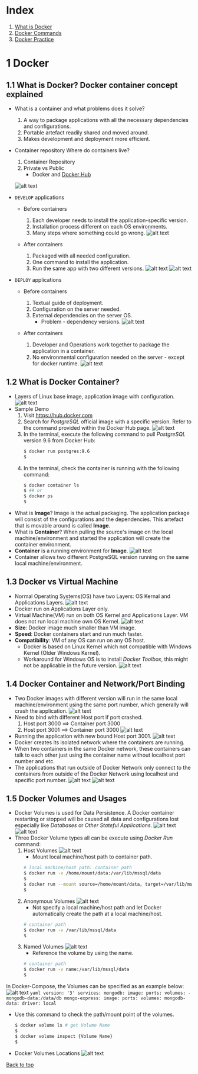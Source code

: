 # Index
1. [What is Docker](./DockerQuickNotes01.md)
2. [Docker Commands](./DockerQuickNotes02-Commands.md)
3. [Docker Practice](./DockerQuickNotes03-Practice.md)


# 1 Docker

## 1.1 What is Docker? Docker container concept explained
* What is a container and what problems does it solve?
    1. A way to package applications with all the necessary dependencies and configurations.
    2. Portable artefact readily shared and moved around.
    3. Makes development and deployment more efficient.

* Container repository
    Where do containers live?
    1. Container Repository
    2. Private vs Public
        * Docker and [Docker Hub](https://hub.docker.com/)

    ![alt text](https://drive.google.com/uc?export=view&id=1jZtmPH42Ladwp4uC7C16xW-xqpGNjH9K "Container")

* `DEVELOP` applications
    * Before containers
        1. Each developer needs to install the application-specific version.
        2. Installation process different on each OS environments.
        3. Many steps where something could go wrong.
    ![alt text](https://drive.google.com/uc?export=view&id=1o0ALnQicXekJY5VW-K4vw2dTq9lgK0b6 "Development Before Containers")

    * After containers
        1. Packaged with all needed configuration.
        2. One command to install the application.
        3. Run the same app with two different versions.
    ![alt text](https://drive.google.com/uc?export=view&id=1qWl4USQI1_EW0nQD7Hlak1HrbKfJ4J7V "Development After Containers")
    ![alt text](https://drive.google.com/uc?export=view&id=1PDTqWNW990TCWRh9IgR5Fl_KdKagIamo "Development After Containers-Command")

* `DEPLOY` applications
    * Before containers
        1. Textual guide of deployment.
        2. Configuration on the server needed.
        3. External dependencies on the server OS.
            * Problem - dependency versions.
    ![alt text](https://drive.google.com/uc?export=view&id=1aMGM8puJ-hpQrEfQ0S_LiOViv6mSuRsy "Deployment Before Containers")

    * After containers
        1. Developer and Operations work together to package the application in a container.
        2. No environmental configuration needed on the server - except for docker runtime.
    ![alt text](https://drive.google.com/uc?export=view&id=1qIax0cgJn-NLBaWiA9B9y2qbtmFYD-zA "Deployment After Containers")



## 1.2 What is Docker Container?
* Layers of Linux base image, application image with configuration.
![alt text](https://drive.google.com/uc?export=view&id=1ztCjmuuvwUiDSChfWxbT5z7IKi-bcQqP "Sample Container Components")
* Sample Demo
    1. Visit https://hub.docker.com
    2. Search for *PostgreSQL* official image with a specific version. Refer to the command provided within the Docker Hub page.
    ![alt text](https://drive.google.com/uc?export=view&id=1KwWvnhzTyf-0gXxXIwsYNvyjlnx4NuxD "Images from Docker Hub")
    3. In the terminal, execute the following command to pull *PostgreSQL* version 9.6 from Docker Hub:
        ```bash
        $ docker run postgres:9.6
        $
        ```
    4. In the terminal, check the container is running with the following command:
        ```bash
        $ docker container ls
        $ ## or
        $ docker ps
        $
        ```
* What is **Image**?
    Image is the actual packaging. The application package will consist of the configurations and the dependencies. This artefact that is movable around is called **Image**.
* What is **Container**?
    When pulling the source's image on the local machine/environment and started the application will create the container environment.
* **Container** is a running environment for **Image**.
    ![alt text](https://drive.google.com/uc?export=view&id=1KgTMUHEBZQdVlAe3ON6cvlMM5iV2109Q "Container is a running environment for Image")
* Container allows two different PostgreSQL version running on the same local machine/environment.


## 1.3 Docker vs Virtual Machine
* Normal Operating Systems(OS) have two Layers: OS Kernal and Applications Layers.
![alt text](https://drive.google.com/uc?export=view&id=1eBhe_JCAusfUMTVe6PiKhcrdFFwwyKRL "Machine and OS Layers")
* Docker run on Applications Layer only.
* Virtual Machine(VM) run on both OS Kernel and Applications Layer. VM does not run local machine own OS Kernel.
![alt text](https://drive.google.com/uc?export=view&id=1UyevDpNq66LUIQN_JSgwLQnQtOkzjyfE "Docker and VM Layers")
* **Size**: Docker image much smaller than VM image.
* **Speed**: Docker containers start and run much faster.
* **Compatibility**: VM of any OS can run on any OS host.
    * Docker is based on Linux Kernel which not compatible with Windows Kernel (Older Windows Kernel).
    * Workaround for Windows OS is to install *Docker Toolbox*, this might not be applicable in the future version.
![alt text](https://drive.google.com/uc?export=view&id=1SGxU2RC00afTStW6W1ZTTH_Ux0ctxjMy "Docker Compatibility")
        

## 1.4 Docker Container and Network/Port Binding
* Two Docker images with different version will run in the same local machine/environment using the same port number, which generally will crash the application.
![alt text](https://drive.google.com/uc?export=view&id=13UXhgGkA1mnI9gQ6EJWub7kKpHfoX66J "Containers running with same port")
* Need to bind with different Host port if port crashed.
    1. Host port 3000 ==> Container port 3000
    2. Host port 3001 ==> Container port 3000
![alt text](https://drive.google.com/uc?export=view&id=1BEW7IopeWsKowX6LzoGYtqC8NW396a56 "Container port vs Host port")
* Running the application with new bound Host port 3001.
![alt text](https://drive.google.com/uc?export=view&id=1oMAI7O6JsOYDoJreSCNbqvoft3Fszs1s "Connect application with new binded host port")
* Docker creates its isolated network where the containers are running.
* When two containers in the same Docker network, these containers can talk to each other just using the container name without localhost port number and etc.
* The applications that run outside of Docker Network only connect to the containers from outside of the Docker Network using localhost and specific port number.
![alt text](https://drive.google.com/uc?export=view&id=14W1sqerch_dbpckgKw4yO6JIXadV2lxK "Docker Network when Development")
![alt text](https://drive.google.com/uc?export=view&id=10boqqeGu8v6UxU0yem_DP9uEKxJ7YelA "Docker Network when Go-Live")


## 1.5 Docker Volumes and Usages
* Docker Volumes is used for Data Persistence. A Docker container restarting or stopped will be caused all data and configurations lost especially like *Databases* or *Other Stateful Applications*.
![alt text](https://drive.google.com/uc?export=view&id=1-yUYB_cdohZ9BtpxoQQSQqg57jlHj-b1 "Docker Volumes")
![alt text](https://drive.google.com/uc?export=view&id=13RLFxIxqxqvuR-3ehkLOTeoS1N9oEwPg "Without Docker Volumes")
* Three Docker Volume types all can be execute using *Docker Run* command:
    1. Host Volumes
        ![alt text](https://drive.google.com/uc?export=view&id=1RGIEfWi4gAvCqZZlZl5FlEO-9t_cEG6I "3 Docker Volumes Types-Host Volumes")
        * Mount local machine/host path to container path.
        ```bash
        # local machine/host path: container path
        $ docker run -v /home/mount/data:/var/lib/mssql/data
        $
        $ docker run --mount source=/home/mount/data, target=/var/lib/mssql/data
        $
        ```
    2. Anonymous Volumes
        ![alt text](https://drive.google.com/uc?export=view&id=1ewDWpbzzi8mzoGNf3OVU5NR8uTs9X2hw "3 Docker Volumes Types-Anonymous Volumes")
        * Not specify a local machine/host path and let Docker automatically create the path at a local machine/host. 
        ```bash
        # container path
        $ docker run -v /var/lib/mssql/data
        $
        ```
    3. Named Volumes
        ![alt text](https://drive.google.com/uc?export=view&id=1CNNoQKfa8-HdUOkbsBQ39WdwyKOHH9Yy "3 Docker Volumes Types-Named Volumes")
        * Reference the volume by using the name. 
        ```bash
        # container path
        $ docker run -v name:/var/lib/mssql/data
        $
        ```
In Docker-Compose, the Volumes can be specified as an example below:
    ![alt text](https://drive.google.com/uc?export=view&id=1KDSE46HfjKmIHEmGIUjpCxMg3_aSacTC "Docker Volumes using Docker-Compose")
    ```yaml
    version: '3'
    services:
        mongodb:
            image:
            ports:
            volumes:
                - mongodb-data:/data/db
        mongo-express:
            image:
            ports:
    volumes:
        mongodb-data:
            driver: local     
    ```
* Use this command to check the path/mount point of the volumes.
    ```bash
    $ docker volume ls # get Volume Name
    $
    $ docker volume inspect {Volume Name}
    $
    ```
* Docker Volumes Locations
![alt text](https://drive.google.com/uc?export=view&id=1uVUEG3CLBA82NdrGF8bd1oGtxPeJ8zMV "Docker Volumes Locations")


[Back to top](#)
